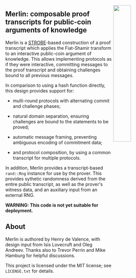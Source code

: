 <img
 width="33%"
 align="right"
 src="https://upload.wikimedia.org/wikipedia/commons/7/79/Arthur-Pyle_The_Enchanter_Merlin.JPG"/>
 
## Merlin: composable proof transcripts for public-coin arguments of knowledge

Merlin is a [STROBE][strobe]-based construction of a proof transcript which
applies the Fiat-Shamir transform to an interactive public-coin
argument of knowledge.  This allows implementing protocols as if they
were interactive, committing messages to the proof transcript and
obtaining challenges bound to all previous messages.

In comparison to using a hash function directly, this design provides
support for:

* multi-round protocols with alternating commit and
challenge phases;

* natural domain separation, ensuring challenges are
bound to the statements to be proved;

* automatic message framing, preventing ambiguous encoding of commitment data;

* and protocol composition, by using a common transcript for multiple protocols.

In addition, Merlin provides a transcript-based `rand::Rng` instance
for use by the prover.  This provides sythetic randomness derived from
the entire public transcript, as well as the prover's witness data,
and an auxiliary input from an external RNG.

**WARNING: This code is not yet suitable for deployment.**

## About

Merlin is authored by Henry de Valence, with design input from Isis
Lovecruft and Oleg Andreev.  Thanks also to Trevor Perrin and Mike
Hamburg for helpful discussions.

This project is licensed under the MIT license; see `LICENSE.txt` for
details.

[strobe]: https://strobe.sourceforge.io/